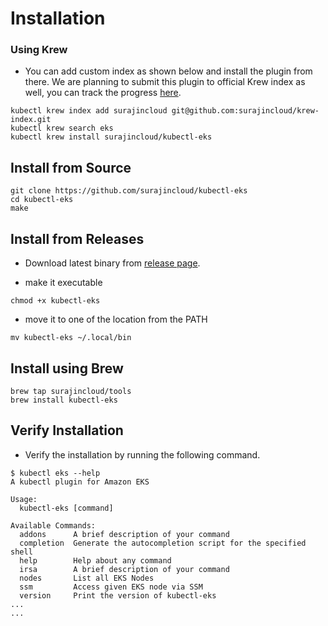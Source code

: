 # Installation

### Using Krew

* You can add custom index as shown below and install the plugin from there. We are planning to submit this plugin to official Krew index as well, you can track the progress [here](https://github.com/surajincloud/kubectl-eks/issues/3).

```
kubectl krew index add surajincloud git@github.com:surajincloud/krew-index.git
kubectl krew search eks
kubectl krew install surajincloud/kubectl-eks
```


## Install from Source

```
git clone https://github.com/surajincloud/kubectl-eks
cd kubectl-eks
make
```

## Install from Releases

* Download latest binary from [release page](https://github.com/surajincloud/kubectl-eks/releases).

* make it executable

```
chmod +x kubectl-eks
```

* move it to one of the location from the PATH

```
mv kubectl-eks ~/.local/bin
```

## Install using Brew

```
brew tap surajincloud/tools
brew install kubectl-eks
```

## Verify Installation

* Verify the installation by running the following command.

```
$ kubectl eks --help
A kubectl plugin for Amazon EKS

Usage:
  kubectl-eks [command]

Available Commands:
  addons      A brief description of your command
  completion  Generate the autocompletion script for the specified shell
  help        Help about any command
  irsa        A brief description of your command
  nodes       List all EKS Nodes
  ssm         Access given EKS node via SSM
  version     Print the version of kubectl-eks
...
...
```
